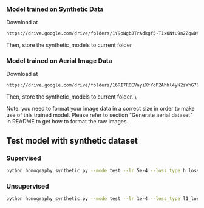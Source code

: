 ### Model trained on Synthetic Data
Download at 
```bash 
https://drive.google.com/drive/folders/1Y9oNgbJTrAdkgf5-T1xONtU9n2ZqwDta?usp=sharing
```
Then, store the synthetic_models to current folder


### Model trained on Aerial Image Data
Download at 
```bash 
https://drive.google.com/drive/folders/16RI7R0EVayiXfYoP2Ahhl4yN2sWhG76Z?usp=sharing
```
Then, store the synthetic_models to current folder. \ 

Note: you need to format your image data in a correct size in order to make use of this trained model. Please refer to section "Generate aerial dataset" in README to get how to format the raw images. 


## Test model with synthetic dataset
### Supervised
```bash 
python homography_synthetic.py --mode test --lr 5e-4 --loss_type h_loss 
``` 

### Unsupervised
```bash 
python homography_synthetic.py --mode test --lr 1e-4 --loss_type l1_loss
``` 
